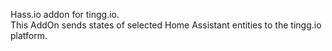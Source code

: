 
Hass.io addon for tingg.io.  
This AddOn sends states of selected Home Assistant entities to the tingg.io platform.
